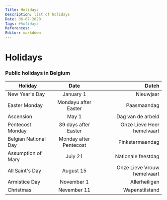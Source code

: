 ```yaml
---
Title: Holidays
Description: list of holidays
Date: 06-07-2020
Tags: #holidays
References:
Editor: markdown
---
```


# Holidays

### Public holidays in Belgium

|        Holiday        |         Date          |           Dutch             |
| ----------------------|:---------------------:| ---------------------------:|
| New Year's Day 				| January 1			 				| Nieuwjaar 									|
| Easter Monday     		| Mondayu after Easter  | Paasmaandag 								|
| Ascension  						| May 1       					| Dag van de arbeid 					|
| Pentecost Monday  		| 39 days after Easter  | Onze Lieve Heer hemelvaart 	|
| Belgian National Day  | Monday after Pentecost| Pinkstermaandag 						|
| Assumption of Mary  	| July 21       				| Nationale feestdag 					|
| All Saint's Day  			| August 15       			| Onze Lieve Vrouw hemelvaart |
| Armistice Day  				| November 1       			| Allerheiligen 							|
| Christmas  						| Nevember 11       		| Wapenstilstand 							|
